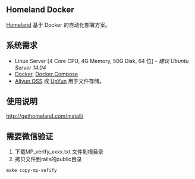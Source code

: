Homeland Docker
-----------------

[Homeland](http://gethomeland.com) 基于 Docker 的自动化部署方案。

## 系统需求

- Linux Server [4 Core CPU, 4G Memory, 50G Disk, 64 位] - _建议 Ubuntu Server 14.04_
- [Docker](https://www.docker.com/), [Docker Compose](https://docs.docker.com/compose/)
- [Aliyun OSS](https://www.aliyun.com/product/oss) 或 [UpYun](https://www.upyun.com) 用于文件存储。

## 使用说明

http://gethomeland.com/install/

## 需要微信验证
1. 下载MP_verify_xxxx.txt 文件到根目录
2. 拷贝文件到rails的public目录

```
make copy-mp-vefify
```
